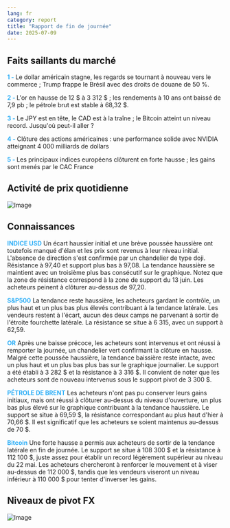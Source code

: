 ```yaml
---
lang: fr
category: report
title: "Rapport de fin de journée"
date: 2025-07-09
---
```



<h2>Faits saillants du marché</h2>
<strong style="color: #2caef7;">1 - </strong> Le dollar américain stagne, les regards se tournant à nouveau vers le commerce ; Trump frappe le Brésil avec des droits de douane de 50 %.

<strong style="color: #2caef7;">2 - </strong> L'or en hausse de 12 $ à 3 312 $ ; les rendements à 10 ans ont baissé de 7,9 pb ; le pétrole brut est stable à 68,32 $.

<strong style="color: #2caef7;">3 - </strong> Le JPY est en tête, le CAD est à la traîne ; le Bitcoin atteint un niveau record. Jusqu'où peut-il aller ?


<strong style="color: #2caef7;">4 - </strong> Clôture des actions américaines : une performance solide avec NVIDIA atteignant 4 000 milliards de dollars

<strong style="color: #2caef7;">5 - </strong> Les principaux indices européens clôturent en forte hausse ; les gains sont menés par le CAC France



<h2>Activité de prix quotidienne</h2>
<img src="https://markleighedu.github.io/img/Jul-2025/09-Jul-2025/price.jpg" alt="Image"/>

<h2>Connaissances</h2>
<strong style="color: #2caef7;">INDICE USD</strong> Un écart haussier initial et une brève poussée haussière ont toutefois manqué d'élan et les prix sont revenus à leur niveau initial. L'absence de direction s'est confirmée par un chandelier de type doji. Résistance à 97,40 et support plus bas à 97,08. La tendance haussière se maintient avec un troisième plus bas consécutif sur le graphique. Notez que la zone de résistance correspond à la zone de support du 13 juin. Les acheteurs peinent à clôturer au-dessus de 97,20.

<strong style="color: #2caef7;">S&P500</strong> La tendance reste haussière, les acheteurs gardant le contrôle, un plus haut et un plus bas plus élevés contribuant à la tendance latérale. Les vendeurs restent à l'écart, aucun des deux camps ne parvenant à sortir de l'étroite fourchette latérale. La résistance se situe à 6 315, avec un support à 62,59.

<strong style="color: #2caef7;">OR</strong> Après une baisse précoce, les acheteurs sont intervenus et ont réussi à remporter la journée, un chandelier vert confirmant la clôture en hausse. Malgré cette poussée haussière, la tendance baissière reste intacte, avec un plus haut et un plus bas plus bas sur le graphique journalier. Le support a été établi à 3 282 $ et la résistance à 3 316 $. Il convient de noter que les acheteurs sont de nouveau intervenus sous le support pivot de 3 300 $.

<strong style="color: #2caef7;">PÉTROLE DE BRENT</strong> Les acheteurs n'ont pas pu conserver leurs gains initiaux, mais ont réussi à clôturer au-dessus du niveau d'ouverture, un plus bas plus élevé sur le graphique contribuant à la tendance haussière. Le support se situe à 69,59 $, la résistance correspondant au plus haut d'hier à 70,66 $. Il est significatif que les acheteurs se soient maintenus au-dessus de 70 $.

<strong style="color: #2caef7;">Bitcoin</strong> Une forte hausse a permis aux acheteurs de sortir de la tendance latérale en fin de journée. Le support se situe à 108 300 $ et la résistance à 112 100 $, juste assez pour établir un record légèrement supérieur au niveau du 22 mai. Les acheteurs chercheront à renforcer le mouvement et à viser au-dessus de 112 000 $, tandis que les vendeurs viseront un niveau inférieur à 110 000 $ pour tenter d'inverser les gains.



<h2>Niveaux de pivot FX</h2>
<img src="https://markleighedu.github.io/img/Jul-2025/09-Jul-2025/pivot.jpg" alt="Image"/>